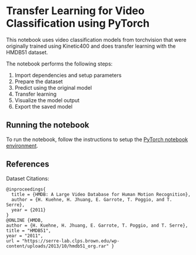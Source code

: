 # Transfer Learning for Video Classification using PyTorch

This notebook uses video classification models from torchvision that were originally trained 
using Kinetic400 and does transfer learning with the HMDB51 dataset.

The notebook performs the following steps:

1. Import dependencies and setup parameters
2. Prepare the dataset
3. Predict using the original model
4. Transfer learning
5. Visualize the model output
6. Export the saved model

## Running the notebook

To run the notebook, follow the instructions to setup the [PyTorch notebook environment](/notebooks#pytorch-environment).
   
## References

Dataset Citations:
```
@inproceedings{
  title = {HMDB: A Large Video Database for Human Motion Recognition},
  author = {H. Kuehne, H. Jhuang, E. Garrote, T. Poggio, and T. Serre},
  year = {2011}
}
@ONLINE {HMDB,
author = {H. Kuehne, H. Jhuang, E. Garrote, T. Poggio, and T. Serre},
title = "HMDB51",
year = "2011",
url = "https://serre-lab.clps.brown.edu/wp-content/uploads/2013/10/hmdb51_org.rar" }
```